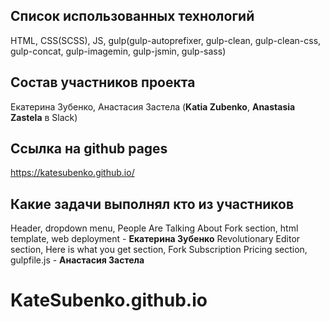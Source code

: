 ## Список использованных технологий

HTML, CSS(SCSS), JS, gulp(gulp-autoprefixer, gulp-clean, gulp-clean-css, gulp-concat, gulp-imagemin, gulp-jsmin, gulp-sass)

## Состав участников проекта

Екатерина Зубенко, Анастасия Застела (**Katia Zubenko**, **Anastasia Zastela** в Slack)

## Ссылка на github pages

https://katesubenko.github.io/

## Какие задачи выполнял кто из участников

Header, dropdown menu, People Are Talking About Fork section, html template, web deployment - **Екатерина Зубенко**
Revolutionary Editor section, Here is what you get section, Fork Subscription Pricing section, gulpfile.js - **Анастасия Застела**
# KateSubenko.github.io
